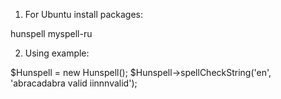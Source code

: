 1. For Ubuntu install packages:

hunspell
myspell-ru

2. Using example:

$Hunspell = new Hunspell();
$Hunspell->spellCheckString('en', 'abracadabra valid iinnnvalid');
